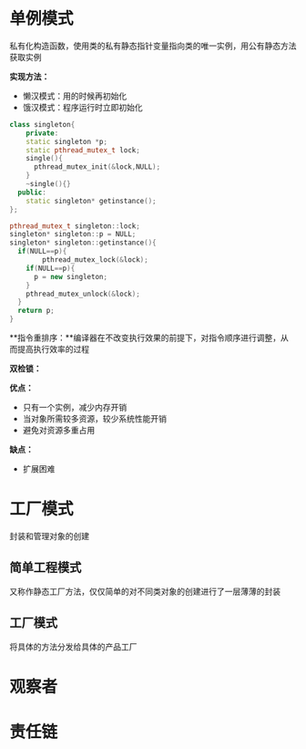 # 单例模式

私有化构造函数，使用类的私有静态指针变量指向类的唯一实例，用公有静态方法获取实例

**实现方法：**

- 懒汉模式：用的时候再初始化
- 饿汉模式：程序运行时立即初始化

```c++
class singleton{
	private:
  	static singleton *p;
  	static pthread_mutex_t lock;
  	single(){
      pthread_mutex_init(&lock,NULL);
    }
  	~single(){}
  public:
  	static singleton* getinstance();
};

pthread_mutex_t singleton::lock;
singleton* singleton::p = NULL;
singleton* singleton::getinstance(){
  if(NULL==p){
		pthread_mutex_lock(&lock);
    if(NULL==p){
      p = new singleton;
    }
    pthread_mutex_unlock(&lock);
  }
  return p;
}
```



**指令重排序：**编译器在不改变执行效果的前提下，对指令顺序进行调整，从而提高执行效率的过程

**双检锁：**

**优点：**

- 只有一个实例，减少内存开销
- 当对象所需较多资源，较少系统性能开销
- 避免对资源多重占用

**缺点：**

- 扩展困难



# 工厂模式

封装和管理对象的创建

## 简单工程模式

又称作静态工厂方法，仅仅简单的对不同类对象的创建进行了一层薄薄的封装

## 工厂模式

将具体的方法分发给具体的产品工厂

# 观察者

# 责任链

